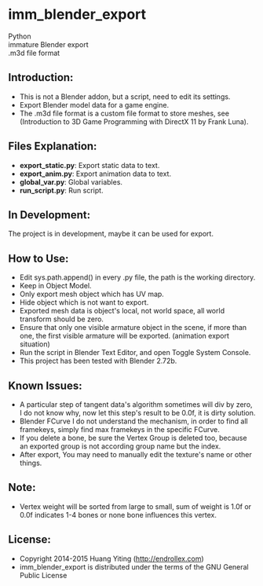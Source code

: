 imm_blender_export
==================
Python  
immature Blender export  
.m3d file format

Introduction:
-------------
* This is not a Blender addon, but a script, need to edit its settings. 
* Export Blender model data for a game engine.
* The .m3d file format is a custom file format to store meshes,
  see (Introduction to 3D Game Programming with DirectX 11 by Frank Luna).

Files Explanation:
------------------
* **export_static.py**: Export static data to text.
* **export_anim.py**: Export animation data to text.
* **global_var.py**: Global variables.
* **run_script.py**: Run script.

In Development:
---------------
The project is in development, maybe it can be used for export.

How to Use:
-----------
* Edit sys.path.append() in every .py file, the path is the working directory.
* Keep in Object Model.
* Only export mesh object which has UV map.
* Hide object which is not want to export.
* Exported mesh data is object's local, not world space, all world transform should be zero.
* Ensure that only one visible armature object in the scene,
  if more than one, the first visible armature will be exported. (animation export situation)
* Run the script in Blender Text Editor, and open Toggle System Console.
* This project has been tested with Blender 2.72b.

Known Issues:
-------------
* A particular step of tangent data's algorithm sometimes will div by zero, I do not know why, 
  now let this step's result to be 0.0f, it is dirty solution.
* Blender FCurve I do not understand the mechanism, in order to find all framekeys,
  simply find max framekeys in the specific FCurve.
* If you delete a bone, be sure the Vertex Group is deleted too,
  because an exported group is not according group name but the index.
* After export, You may need to manually edit the texture's name or other things.

Note:
-----
* Vertex weight will be sorted from large to small,
  sum of weight is 1.0f or 0.0f indicates 1-4 bones or none bone influences this vertex.

License:
--------
* Copyright 2014-2015 Huang Yiting (http://endrollex.com)
* imm_blender_export is distributed under the terms of the GNU General Public License